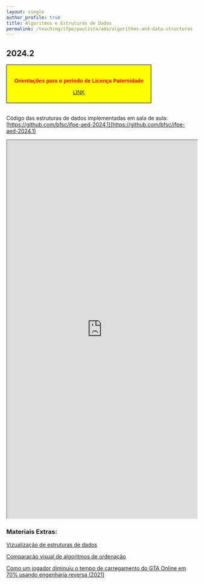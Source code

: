 ```yaml
---
layout: single
author_profile: true
title: Algoritmos e Estruturas de Dados
permalink: /teaching/ifpe/paulista/ads/algorithms-and-data-structures
---
```


## 2024.2

<style>
        .styled-box {
            background-color: yellow;
            border: 1px solid black;
            padding: 20px;
            width: fit-content;
            font-family: Arial, sans-serif;
            text-align: center;
        }
  </style>

<div class="styled-box">
        <p style="color:red;font-weight: bold;">Orientações para o período de Licença Paternidade</p>
        <a href="https://docs.google.com/presentation/d/163ZfPqvHa99KwLoL7eTFgdxwJp2WpApjUEVwN860Mdw/edit?usp=sharing">LINK</a>
</div>

<br/>

Código das estruturas de dados implementadas em sala de aula: [https://github.com/bfsc/ifpe-aed-2024.1](https://github.com/bfsc/ifpe-aed-2024.1)

<iframe src="https://docs.google.com/spreadsheets/d/e/2PACX-1vQxrrnhkLffnHUXwq4M1MSeMXxUeyCfD9rXwIdqCCezgrXCPRChxJoqJzfFIQtHS9LRXhu97XL_LjrL/pubhtml?gid=0&amp;single=true&amp;widget=true&amp;headers=false" style="position: relative; width: 100%;" height="1000"></iframe>


### Materiais Extras:

[Vizualização de estruturas de dados](https://www.cs.usfca.edu/~galles/visualization/Algorithms.html)

[Comparação visual de algoritmos de ordenação](https://www.youtube.com/watch?v=ZZuD6iUe3Pc)

[Como um jogador diminuiu o tempo de carregamento do GTA Online em 70% usando engenharia reversa (2021)](https://www.linkedin.com/pulse/como-um-jogador-diminuiu-o-tempo-de-carregamento-do-gta-deschamps-kttmf/?trackingId=FHx0VkD%2BTUeyzkbewRNarw%3D%3D
)
